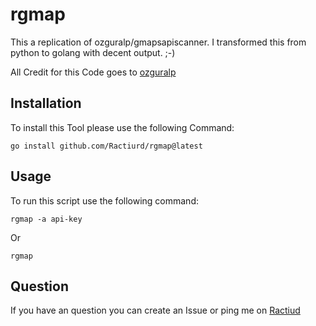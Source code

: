 # rgmap

This a replication of ozguralp/gmapsapiscanner. I transformed this from python to golang with decent output. ;-)

All Credit for this Code goes to [ozguralp](https://github.com/ozguralp/gmapsapiscanner)

## Installation
To install this Tool please use the following Command:
```
go install github.com/Ractiurd/rgmap@latest
```


## Usage
To run this script use the following command:
```
rgmap -a api-key
```
Or
```
rgmap
```

## Question
If you have an question you can create an Issue or ping me on [Ractiud](https://twitter.com/ractiurd)
